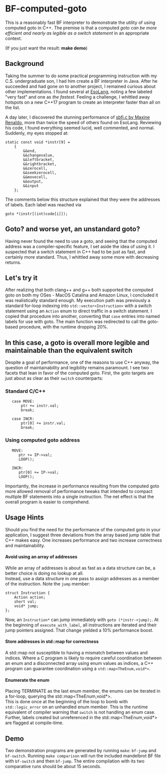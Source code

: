 # BF-computed-goto

This is a reasonably fast BF interpreter to demonstrate the utility of using computed goto in C++.
The premise is that a computed *goto can be more efficient and nearly as legible as a switch statement*
in an appropriate context.

(If you just want the result: **make demo**)

## Background

Taking the summer to do some practical programming instruction with my C.S. undergraduate son, I had
him create a BF interpreter in Java.  After he succeeded and had gone on to another project,
 I remained curious about other implementations.  I found
several at [EsoLang](https://esolangs.org/wiki/Brainfuck), noting a few labeled "very fast" and one as _the fastest_.  Feeling a challenge,
I whittled away hotspots on a new C++17 program to create an interpreter faster than all on the list.

A day later, I discovered the stunning performance of [sbfi.c by Maxine
Renaldo](https://github.com/rinoldm/sbfi), more than twice the speed of others found on EsoLang.
Reviewing his code, I found everything seemed lucid, well commented, and normal. Suddenly, my eyes stopped at:

```
static const void *instr[9] =
    {
        &&end,
        &&changevalue,
        &&leftbracket,
        &&rightbracket,
        &&zerocell,
        &&seekzerocell,
        &&movecell,
        &&output,
        &&input
    };
```
The comments below this structure explained that they were the addresses of labels.  Each label
was reached via
```
goto *(instr[(int)code[i]]);
```

## Goto? and worse yet, an unstandard goto?

Having never found the need to use a goto, and seeing that the computed address was a compiler-specific feature, I set aside
the idea of using it.  I suspected that a switch statement in C++ had to be just as fast, and certainly more standard.  Thus,
I whittled away some more with decreasing returns.

## Let's try it

After realizing that both clang++ and g++ both supported the computed goto on both my OSes - MacOS Catalina and Amazon Linux, 
I concluded it was realistically standard enough.  My execution path was previously a standard for-loop indexing into 
```std::vector<Instruction>``` with a switch statement using an ```Action``` enum to direct traffic in a switch statement.
I copied that procedure into another, converting that ```case``` entries into named labels for use with goto.  The main function
was redirected to call the goto-based procedure, with the runtime dropping 20%.

## In this case, a goto is overall more legible and maintainable than the equivalent switch

Despite a goal of performance, one of the reasons to use C++ anyway, the question of maintainability and
legibility remains paramount.  I see two facets that lean in favor of the computed goto.  First, the goto targets are 
just about as clear as their ```switch``` counterparts:

### Standard C/C++
```
   case MOVE:
       ptr += instr.val;
       break;
       
   case INCR:
       ptr[0] += instr.val;
       break;
```

### Using computed goto address
```
   MOVE:
      ptr += IP->val;
      LOOP();
      
   INCR:
      ptr[0] += IP->val;
      LOOP();
```
Importantly, the increase in performance resulting from the computed goto more allowed removal of
performance tweaks that intended to compact multiple BF statements into a single instruction.  The
net effect is that the overall program is easier to comprehend.

## Usage Hints

Should you find the need for the performance of the computed goto in your application, I suggest three deviations
from the array based jump table that C++ makes easy.  One increases performance and two increase correctness
and maintainability.

#### Avoid using an array of addresses

While an array of addresses is about as fast as a data structure can be, a better choice is doing no lookup at all.  
Instead, use a data structure in one pass to assign addresses as a member of the instruction.  Note the ```jump``` member:
```
struct Instruction {
    Action action;
    short val;
    void* jump;
};
```
Now, an ```Instruction*``` can jump immediately with ```goto (*instr->jump);```.  At the beginning of ```execute_with_label```,
all instructions are iterated and their jump pointers assigned.  That change yielded a 10% performance boost.

#### Store addresses in std::map for correctness

A std::map not susceptible to having a mismatch between values and indices. Where 
a C program is likely to require careful coordination between an enum and 
a disconnected array using enum values as indices, a C++ program can 
guarantee coordination using a ```std::map<TheEnum,void*>```.

#### Enumerate the enum

Placing TERMINATE as the last enum member, the enums can be iterated in a for-loop, querying the std::map<TheEnum,void*>.  
This is done once at the beginning of the loop to bomb with ```std::logic_error``` on an unhandled enum member.  This is 
the runtime equivalent of compiler warning that ```switch``` is not handling an enum case.  Further, labels created but
unreferenced in the std::map<TheEnum,void*> are flagged at compile-time.

## Demo

Two demonstration programs are
generated by running ```make```: ```bf-jump``` and ```bf-switch```.  Running ```make comparison```
will run the included mandelbrot BF file with ```bf-switch``` and then ```bf-jump```.  The entire
compilation with its two comparative runs should be about 15 seconds.



   
   
   




















## 
